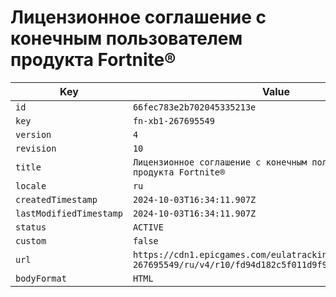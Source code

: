 # Лицензионное соглашение с конечным пользователем продукта Fortnite®

| Key | Value |
| --- | ----- |
| `id` | `66fec783e2b702045335213e` |
| `key` | `fn-xb1-267695549` |
| `version` | `4` |
| `revision` | `10` |
| `title` | `Лицензионное соглашение с конечным пользователем продукта Fortnite®` |
| `locale` | `ru` |
| `createdTimestamp` | `2024-10-03T16:34:11.907Z` |
| `lastModifiedTimestamp` | `2024-10-03T16:34:11.907Z` |
| `status` | `ACTIVE` |
| `custom` | `false` |
| `url` | `https://cdn1.epicgames.com/eulatracking-download/fn-xb1-267695549/ru/v4/r10/fd94d182c5f011d9f98a32e86b9e8165.pdf` |
| `bodyFormat` | `HTML` |

